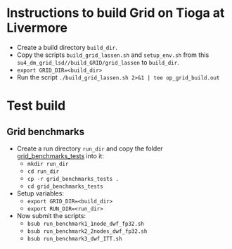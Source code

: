 # Instructions to build Grid on Tioga at Livermore
- Create a build directory `build_dir`.
- Copy the scripts `build_grid_lassen.sh` and `setup_env.sh` from this `su4_dm_grid_lsd//build_GRID/grid_lassen` to `build_dir`.
- `export GRID_DIR=<build_dir>`
- Run the script `./build_grid_lassen.sh 2>&1 | tee op_grid_build.out`


# Test build
## Grid benchmarks
- Create a run directory `run_dir` and copy the folder [grid_benchmarks_tests](https://github.com/vmos1/su4_dm_grid_lsd/tree/main/build_GRID/grid_lassen/grid_benchmarks_tests) into it: 
  - `mkdir run_dir`
  - `cd run_dir`
  - `cp -r grid_benchmarks_tests .`
  - `cd grid_benchmarks_tests` 
- Setup variables:
  - `export GRID_DIR=<build_dir>`
  - `export RUN_DIR=<run_dir>`
- Now submit the scripts:
  - `bsub run_benchmark1_1node_dwf_fp32.sh`
  - `bsub run_benchmark2_2nodes_dwf_fp32.sh`
  - `bsub run_benchmark3_dwf_ITT.sh`

